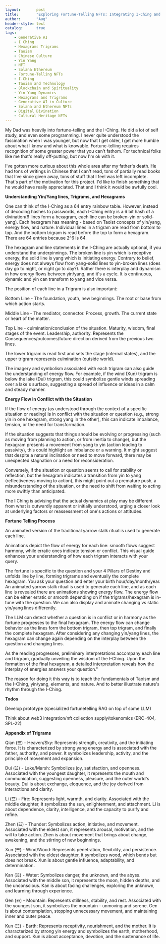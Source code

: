 ```yaml
---
layout:       post
title:        "Exploring Fortune-Telling NFTs: Integrating I-Ching and Blockchain for Spiritual Insights"
author:       "Aug"
header-style: text
catalog:      true
tags:
    - Generative AI
    - I Ching
    - Hexagrams Trigrams
    - Taoism
    - Chinese Culture
    - Yin Yang
    - NFT
    - Solana Ethereum
    - Fortune-Telling NFTs
    - I-Ching
    - Taoism and Technology
    - Blockchain and Spirituality
    - Yin Yang Dynamics
    - Hexagrams and Trigrams
    - Generative AI in Culture
    - Solana and Ethereum NFTs
    - Digital Divination
    - Cultural Heritage NFTs
---
```


My Dad was heavily into fortune-telling and the I-Ching.  He did a lot of self study, and even some programming.  I never
quite understood the fascination when I was younger, but now
that I get older, I get more humble about what I know and what is knowable.  Fortune-telling requires recognition of some greater power that you can't fathom.  For technical folks like me that's really off-putting, but now I'm ok with it.

I've gotten more curious about this whole area after my father's death.  He had tons of writings in Chinese that I can't read, tons of partially read books that I've since given away, tons of stuff that I feel was left incomplete.  That's part of the motivation for this project.  I'd like to finish something that he would have really appreciated.  That and I think it would be awfully cool.

**Understanding Yin/Yang lines, Trigrams, and Hexagrams**

One can think of the I-Ching as a 64 entry rainbow table.  However, instead of decoding hashes to passwords, each I-Ching entry is a 6 bit hash of a divination(6 lines form a hexagram, each line can be broken-yin or solid-yang).  Each hexagram has meaning - based on Taoist concepts of yin/yang, energy flow, and nature.  Individual lines in a trigram are read from bottom to top.  And the bottom trigram is read before the top to form a hexagram.  There are 64 entries because 2^6 is 64.

The hexagram and line statements in the I-Ching are actually optional, if you understand the underpinnings.  The broken line is yin which is receptive energy, the solid line is yang which is initiating energy.  Contrary to belief, energy does not always flow from yang-solid lines to yin-broken lines (does day go to night, or night go to day?).  Rather there is interplay and dynamism in how energy flows between yin/yang, and it's a cycle.  It is continuous, dynamic and yin can transform to yang and vice versa.

The position of each line in a Trigram is also important:

Bottom Line - The foundation, youth, new beginnings.  The root or base from which action starts.

Middle Line - The mediator, connector.  Process, growth.  The current state or heart of the matter.

Top Line - culmination/conclusion of the situation.  Maturity, wisdom, final stages of the event.  Leadership, authority.  Represents the Consequences/outcomes/future direction derived from the previous two lines.

The lower trigram is read first and sets the stage (internal states), and the upper trigram represents culmination (outside world).

The imagery and symbolism associated with each trigram can also guide the understanding of energy flow. For example, if the wind (Xun) trigram is below the lake (Dui) trigram, this could symbolize gentle winds spreading over a lake's surface, suggesting a spread of influence or ideas in a calm and steady manner.

**Energy Flow in Conflict with the Situation**

If the flow of energy (as understood through the context of a specific situation or reading) is in conflict with the situation or question (e.g., strong yin in one hexagram, strong yang in the other), this can indicate imbalance, tension, or the need for transformation.

If the situation suggests that things should be evolving or progressing (such as moving from planning to action, or from inertia to change), but the hexagram presents a movement from yang to yin (action leading to passivity), this could highlight an imbalance or a warning. It might suggest that despite a natural inclination or need to move forward, there may be unexpected stagnation or a need for reconsideration.

Conversely, if the situation or question seems to call for stability or reflection, but the hexagram indicates a transition from yin to yang (reflectiveness moving to action), this might point out a premature push, a misunderstanding of the situation, or the need to shift from waiting to acting more swiftly than anticipated.

The I Ching is advising that the actual dynamics at play may be different from what is outwardly apparent or initially understood, urging a closer look at underlying factors or reassessment of one's actions or attitudes.

**Fortune Telling Process**

An animated version of the traditional yarrow stalk ritual is used to generate each line. 

Animations depict the flow of energy for each line: smooth flows suggest harmony, while erratic ones indicate tension or conflict. This visual guide enhances your understanding of how each trigram interacts with your query.

The fortune is specific to the question and your 4 Pillars of Destiny and unfolds line by line, forming trigrams and eventually the complete hexagram.  You ask your question and enter your birth hour/day/month/year.  An animated yarrow stalk ritual is used to generate each line, and as each line is revealed there are animations showing energy flow.  The energy flow can be either erratic or smooth depending on if the trigrams/hexagram is in-tune with the question.  We can also display and animate changing vs static yin/yang lines differently.  

The LLM can detect whether a question is in conflict or in harmony as the fortune progresses to the final hexagram.  The energy flow can change behavior as the lines form the bottom trigram, then top trigram, and finally the complete hexagram.  After considering any changing yin/yang lines, the hexagram can change again depending on the interplay between the question and changing lines.

As the reading progresses, preliminary interpretations accompany each line and trigram, gradually unveiling the wisdom of the I-Ching. Upon the formation of the final hexagram, a detailed interpretation reveals how the interplay of energies answers your question."

The reason for doing it this way is to teach the fundamentals of Taoism and the I-Ching, yin/yang, elements, and nature.  And to better illustrate nature's rhythm through the I-Ching.

**Todos** 

Develop prototype (specialized fortunetelling RAG on top of some LLM)

Think about web3 integration/nft collection supply/tokenomics (ERC-404, SPL-22)


**Appendix of Trigrams**

Qian (☰) - Heaven/Sky: Represents strength, creativity, and the initiating force. It is characterized by strong yang energy and is associated with the father, authority, and power. It symbolizes leadership, activity, and the principle of movement and expansion.

Dui (☱) - Lake/Marsh: Symbolizes joy, satisfaction, and openness. Associated with the youngest daughter, it represents the mouth and communication, suggesting openness, pleasure, and the outer world's beauty. Dui is about exchange, eloquence, and the joy derived from interactions and clarity.

Li (☲) - Fire: Represents light, warmth, and clarity. Associated with the middle daughter, it symbolizes the sun, enlightenment, and attachment. Li is about dependence, clarity, intelligence, and the capacity to purify and refine.

Zhen (☳) - Thunder: Symbolizes action, initiative, and movement. Associated with the eldest son, it represents arousal, motivation, and the will to take action. Zhen is about movement that brings about change, awakening, and the stirring of new beginnings.

Xun (☴) - Wind/Wood: Represents penetration, flexibility, and persistence. Associated with the eldest daughter, it symbolizes wood, which bends but does not break. Xun is about gentle influence, adaptability, and determination.

Kan (☵) - Water: Symbolizes danger, the unknown, and the abyss. Associated with the middle son, it represents the moon, hidden depths, and the unconscious. Kan is about facing challenges, exploring the unknown, and learning through experience.

Gen (☶) - Mountain: Represents stillness, stability, and rest. Associated with the youngest son, it symbolizes the mountain – unmoving and serene. Gen is about contemplation, stopping unnecessary movement, and maintaining inner and outer peace.

Kun (☷) - Earth: Represents receptivity, nourishment, and the mother. It is characterized by strong yin energy and symbolizes the earth, motherhood, and support. Kun is about acceptance, devotion, and the sustenance of life.


